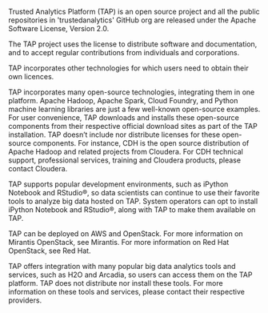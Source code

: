 Trusted Analytics Platform (TAP) is an open source project and all the public repositories in 'trustedanalytics' GitHub org are released under the Apache Software License, Version 2.0.

The TAP project uses the license to distribute software and documentation, and to accept regular contributions from individuals and corporations.

TAP incorporates other technologies for which users need to obtain their own licences.

TAP incorporates many open-source technologies, integrating them in one platform. Apache Hadoop, Apache Spark, Cloud Foundry, and Python machine learning libraries are just a few well-known open-source examples.  For user convenience, TAP downloads and installs these open-source components from their respective official download sites as part of the TAP installation.  TAP doesn’t include nor distribute licenses for these open-source components.  For instance, CDH is the open source distribution of Apache Hadoop and related projects from Cloudera.  For CDH technical support, professional services, training and Cloudera products, please contact Cloudera.

TAP supports popular development environments, such as iPython Notebook and RStudio®, so data scientists can continue to use their favorite tools to analyze big data hosted on TAP.  System operators can opt to install iPython Notebook and RStudio®, along with TAP to make them available on TAP.

TAP can be deployed on AWS and OpenStack.  For more information on Mirantis OpenStack, see Mirantis.  For more information on Red Hat OpenStack, see Red Hat.

TAP offers integration with many popular big data analytics tools and services, such as H2O and Arcadia, so users can access them on the TAP platform.  TAP does not distribute nor install these tools.  For more information on these tools and services, please contact their respective providers.

